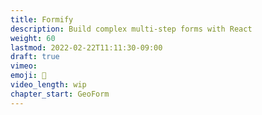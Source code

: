 ```yaml
---
title: Formify
description: Build complex multi-step forms with React
weight: 60
lastmod: 2022-02-22T11:11:30-09:00
draft: true
vimeo:
emoji: 👑
video_length: wip
chapter_start: GeoForm
---
```

